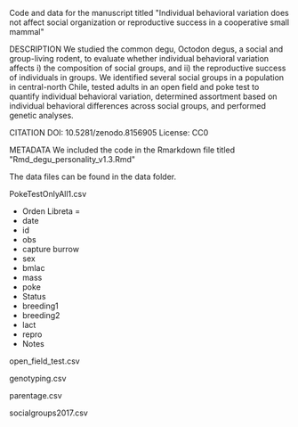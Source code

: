 Code and data for the manuscript titled "Individual behavioral variation does not affect social organization or reproductive success in a cooperative small mammal"

DESCRIPTION We studied the common degu, Octodon degus, a social and group-living rodent, to evaluate whether individual behavioral variation affects i) 
the composition of social groups, and ii) the reproductive success of individuals in groups. 
We identified several social groups in a population in central-north Chile, tested adults in an open field and poke test to quantify individual behavioral variation, 
determined assortment based on individual behavioral differences across social groups, and performed genetic analyses.

CITATION
DOI: 10.5281/zenodo.8156905 
License: CC0

METADATA
We included the code in the Rmarkdown file titled "Rmd_degu_personality_v1.3.Rmd"

The data files can be found in the data folder. 

PokeTestOnlyAll1.csv
- Orden Libreta = 	
- date	
- id	
- obs	
- capture	burrow	
- sex	
- bmlac	
- mass	
- poke	
- Status	
- breeding1	
- breeding2	
- lact	
- repro
- Notes


open_field_test.csv


genotyping.csv


parentage.csv


socialgroups2017.csv


 

